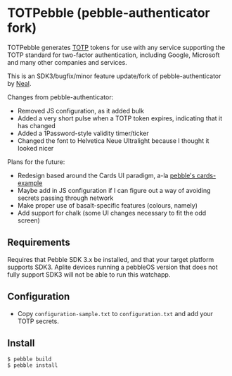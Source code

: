 # TOTPebble (pebble-authenticator fork)

TOTPebble generates [TOTP](http://en.wikipedia.org/wiki/Time-based_One-time_Password_Algorithm) tokens for use with any service supporting the TOTP standard for two-factor authentication, including Google, Microsoft and many other companies and services.

This is an SDK3/bugfix/minor feature update/fork of pebble-authenticator by [Neal](https://github.com/Neal).

Changes from pebble-authenticator:
* Removed JS configuration, as it added bulk
* Added a very short pulse when a TOTP token expires, indicating that it has changed
* Added a 1Password-style validity timer/ticker
* Changed the font to Helvetica Neue Ultralight because I thought it looked nicer

Plans for the future:
* Redesign based around the Cards UI paradigm, a-la [pebble's cards-example](https://github.com/pebble-examples/cards-example)
* Maybe add in JS configuration if I can figure out a way of avoiding secrets passing through network
* Make proper use of basalt-specific features (colours, namely)
* Add support for chalk (some UI changes necessary to fit the odd screen)

## Requirements

Requires that Pebble SDK 3.x be installed, and that your target platform supports SDK3. Aplite devices running a pebbleOS version that does not fully support SDK3 will not be able to run this watchapp.

## Configuration

* Copy `configuration-sample.txt` to `configuration.txt` and add your TOTP secrets.

## Install

	$ pebble build
	$ pebble install